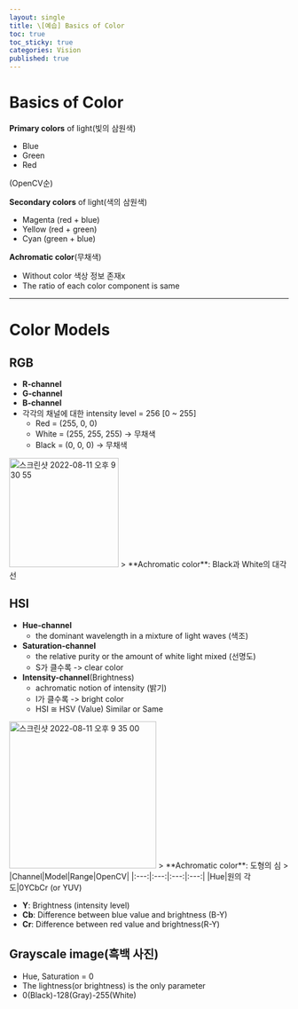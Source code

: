 ```yaml
---
layout: single
title: \[예습] Basics of Color
toc: true
toc_sticky: true
categories: Vision
published: true
---
```


# Basics of Color

**Primary colors** of light(빛의 삼원색)
* Blue
* Green
* Red

(OpenCV순)

**Secondary colors** of light(색의 삼원색)
* Magenta (red + blue)
* Yellow (red + green)
* Cyan (green + blue)

**Achromatic color**(무채색)
* Without color 색상 정보 존재x
* The ratio of each color component is same

--------------

# Color Models

## RGB
* **R-channel**
* **G-channel**
* **B-channel**
* 각각의 채널에 대한 intensity level = 256 [0 ~ 255]
     * Red = (255, 0, 0)
     * White = (255, 255, 255) -> 무채색
     * Black = (0, 0, 0) -> 무채색

<img width="197" alt="스크린샷 2022-08-11 오후 9 30 55" src="https://user-images.githubusercontent.com/63464299/184142645-33441f3e-6a71-4dce-9cad-f09ebd99f0e9.png">
> **Achromatic color**: Black과 White의 대각선

## HSI
* **Hue-channel**
  * the dominant wavelength in a mixture of light waves (색조)   
* **Saturation-channel**
  * the relative purity or the amount of white light mixed (선명도)
  * S가 클수록 -> clear color
* **Intensity-channel**(Brightness)
  * achromatic notion of intensity (밝기)
  * I가 클수록 -> bright color
  * HSI ≅ HSV (Value) Similar or Same

<img width="265" alt="스크린샷 2022-08-11 오후 9 35 00" src="https://user-images.githubusercontent.com/63464299/184143031-7813824a-e967-4c8c-b41c-43ce2e80f642.png">
> **Achromatic color**: 도형의 심 
>
|Channel|Model|Range|OpenCV|
|:---:|:---:|:---:|:---:|
|Hue|원의 각도|0<H<360|0<H<180|
|Saturation|원의 중심과의 거리|0<S<1|0<S<255|
|Intensity|도형의 높이|0<V<1|0<V<255|


## YCbCr (or YUV)
* **Y**: Brightness (intensity level)
* **Cb**: Difference between blue value and brightness (B-Y)
* **Cr**: Difference between red value and brightness(R-Y)

## Grayscale image(흑백 사진)
* Hue, Saturation = 0
* The lightness(or brightness) is the only parameter 
* 0(Black)-128(Gray)-255(White)
